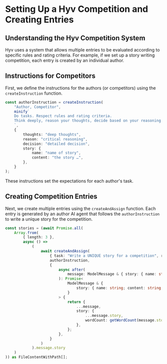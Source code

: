 # Setting Up a Hyv Competition and Creating Entries

## Understanding the Hyv Competition System

Hyv uses a system that allows multiple entries to be evaluated according to specific rules and rating criteria. For example, if we set up a story writing competition, each entry is created by an individual author.

## Instructions for Competitors

First, we define the instructions for the authors (or competitors) using the `createInstruction` function.

```typescript
const authorInstruction = createInstruction(
    "Author, Competitor",
    minify`
    Do tasks. Respect rules and rating criteria.
    Think deeply, reason your thoughts, decide based on your reasoning.
    `,
    {
        thoughts: "deep thoughts",
        reason: "critical reasoning",
        decision: "detailed decision",
        story: {
            name: "name of story",
            content: "the story …",
        },
    }
);
```

These instructions set the expectations for each author's task.

## Creating Competition Entries

Next, we create multiple entries using the `createAndAssign` function. Each entry is generated by an author AI agent that follows the `authorInstruction` to write a unique story for the competition.

```typescript
const stories = (await Promise.all(
    Array.from(
        { length: 3 },
        async () =>
            (
                await createAndAssign(
                    { task: "Write a UNIQUE story for a competition", rules, ratingCriteria },
                    authorInstruction,
                    {
                        async after(
                            message: ModelMessage & { story: { name: string; content: string } }
                        ): Promise<
                            ModelMessage & {
                                story: { name: string; content: string; wordCount: number };
                            }
                        > {
                            return {
                                ...message,
                                story: {
                                    ...message.story,
                                    wordCount: getWordCount(message.story.content),
                                },
                            };
                        },
                    }
                )
            ).message.story
    )
)) as FileContentWithPath[];
```
